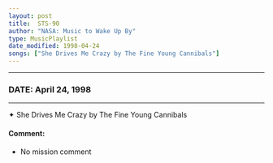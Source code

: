 ```yaml
---
layout: post
title:  STS-90
author: "NASA: Music to Wake Up By"
type: MusicPlaylist
date_modified: 1998-04-24
songs: ["She Drives Me Crazy by The Fine Young Cannibals"]
---
```


----
### DATE: April 24, 1998
----
✦ She Drives Me Crazy by The Fine Young Cannibals

#### Comment:
* No mission comment



<br/>
<center>
	<a target="_blank"
	   href="https://twitter.com/intent/tweet?hashtags=Space,NASA,Playlist,NASAWakeupCalls,SpaceProgram&text={{ page.author}}, '{{ page.songs.first }}' {{ page.title }}, {{ page.date | date: '%B %d, %Y' }}. {{ site.url }}{{ page.url }}&via=nasawakeupcalls"><i class="fab fa-twitter" alt="Tweet this page" style="font-size: 1.3em;"></i></a>
	&nbsp; 	<i class="fas fa-user-astronaut" style="font-size: 1.5em;"></i> &nbsp;
    <a type="amzn" search="'She Drives Me Crazy by The Fine Young Cannibals'" category="popular music">
    <i class="fab fa-amazon" style="font-size: 1.3em;"></i></a>
</center>
